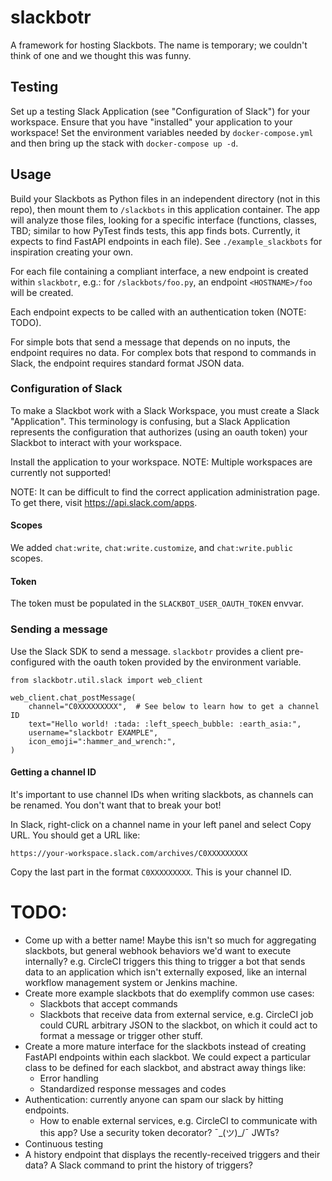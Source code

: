 # slackbotr

A framework for hosting Slackbots. The name is temporary; we couldn't think of one and
we thought this was funny.


## Testing

Set up a testing Slack Application (see "Configuration of Slack") for your workspace.
Ensure that you have "installed" your application to your workspace! Set the environment
variables needed by `docker-compose.yml` and then bring up the stack with
`docker-compose up -d`.


## Usage

Build your Slackbots as Python files in an independent directory (not in this repo),
then mount them to `/slackbots` in this application container. The app will analyze
those files, looking for a specific interface (functions, classes, TBD; similar to how
PyTest finds tests, this app finds bots. Currently, it expects to find FastAPI endpoints
in each file). See `./example_slackbots` for inspiration creating your own.

For each file containing a compliant interface, a new endpoint is created within
`slackbotr`, e.g.: for `/slackbots/foo.py`, an endpoint `<HOSTNAME>/foo` will be
created.

Each endpoint expects to be called with an authentication token (NOTE: TODO).

For simple bots that send a message that depends on no inputs, the endpoint requires no
data. For complex bots that respond to commands in Slack, the endpoint requires standard
format JSON data.


### Configuration of Slack

To make a Slackbot work with a Slack Workspace, you must create a Slack "Application".
This terminology is confusing, but a Slack Application represents the configuration that
authorizes (using an oauth token) your Slackbot to interact with your workspace.

Install the application to your workspace. NOTE: Multiple workspaces are currently not
supported!

NOTE: It can be difficult to find the correct application administration page. To get
there, visit <https://api.slack.com/apps>.


#### Scopes

We added `chat:write`, `chat:write.customize`, and `chat:write.public` scopes.


#### Token

The token must be populated in the `SLACKBOT_USER_OAUTH_TOKEN` envvar.


### Sending a message

Use the Slack SDK to send a message. `slackbotr` provides a client pre-configured with
the oauth token provided by the environment variable.

```
from slackbotr.util.slack import web_client

web_client.chat_postMessage(
    channel="C0XXXXXXXXX",  # See below to learn how to get a channel ID
    text="Hello world! :tada: :left_speech_bubble: :earth_asia:",
    username="slackbotr EXAMPLE",
    icon_emoji=":hammer_and_wrench:",
)
```

#### Getting a channel ID

It's important to use channel IDs when writing slackbots, as channels can be renamed.
You don't want that to break your bot!

In Slack, right-click on a channel name in your left panel and select Copy URL. You
should get a URL like:

```
https://your-workspace.slack.com/archives/C0XXXXXXXXX
```

Copy the last part in the format `C0XXXXXXXXX`. This is your channel ID.


# TODO:

* Come up with a better name! Maybe this isn't so much for aggregating slackbots, but
  general webhook behaviors we'd want to execute internally? e.g. CircleCI triggers
  this thing to trigger a bot that sends data to an application which isn't externally
  exposed, like an internal workflow management system or Jenkins machine.
* Create more example slackbots that do exemplify common use cases:
  * Slackbots that accept commands
  * Slackbots that receive data from external service, e.g. CircleCI job could CURL
    arbitrary JSON to the slackbot, on which it could act to format a message or trigger
    other stuff.
* Create a more mature interface for the slackbots instead of creating FastAPI endpoints
  within each slackbot. We could expect a particular class to be defined for each
  slackbot, and abstract away things like:
  * Error handling
  * Standardized response messages and codes
* Authentication: currently anyone can spam our slack by hitting endpoints.
  * How to enable external services, e.g. CircleCI to communicate with this app? Use a
    security token decorator? ¯\_(ツ)_/¯ JWTs?
* Continuous testing
* A history endpoint that displays the recently-received triggers and their data? A
  Slack command to print the history of triggers?
